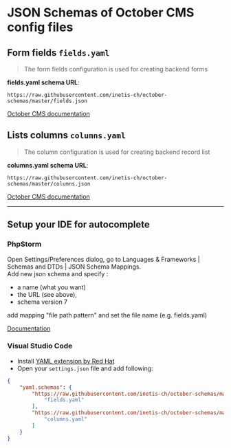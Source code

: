 # JSON Schemas of October CMS config files

## Form fields `fields.yaml`
> The form fields configuration is used for creating backend forms
  
**fields.yaml schema URL**:  
```
https://raw.githubusercontent.com/inetis-ch/october-schemas/master/fields.json
```
[October CMS documentation](https://octobercms.com/docs/backend/forms#form-fields)

## Lists columns `columns.yaml`
> The column configuration is used for creating backend record list
  
**columns.yaml schema URL**:  
```
https://raw.githubusercontent.com/inetis-ch/october-schemas/master/columns.json
```
[October CMS documentation](https://octobercms.com/docs/backend/lists#list-columns)

---

## Setup your IDE for autocomplete

### PhpStorm

Open Settings/Preferences dialog, go to Languages & Frameworks | Schemas and DTDs | JSON Schema Mappings.   
Add new json schema and specify :
 - a name (what you want)
 - the URL (see above),
 - schema version 7  
 
add mapping "file path pattern" and set the file name (e.g. fields.yaml)

[Documentation](https://www.jetbrains.com/help/phpstorm/yaml.html#remote_json)

### Visual Studio Code

- Install [YAML extension by Red Hat](https://marketplace.visualstudio.com/items?itemName=redhat.vscode-yaml)
- Open your `settings.json` file and add following:
```json
{
    "yaml.schemas": {
        "https://raw.githubusercontent.com/inetis-ch/october-schemas/master/fields.json": [
            "fields.yaml"
        ],
        "https://raw.githubusercontent.com/inetis-ch/october-schemas/master/columns.json": [
            "columns.yaml"
        ]
    }
}
```
